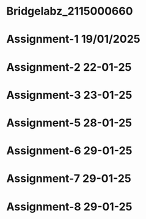 # Bridgelabz_2115000660
# Assignment-1 19/01/2025
# Assignment-2 22-01-25
# Assignment-3 23-01-25
# Assignment-5 28-01-25
# Assignment-6 29-01-25
# Assignment-7 29-01-25
# Assignment-8 29-01-25

